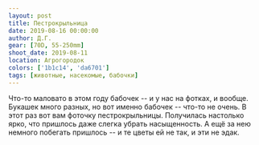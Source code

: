 ```yaml
---
layout: post
title: Пестрокрыльница
date: 2019-08-16 00:00:00
author: Д.Г.
gear: [70D, 55-250mm]
shoot_date: 2019-08-11
location: Агрогородок
colors: ['1b1c14', 'da6701']
tags: [животные, насекомые, бабочки]
---
```

Что-то маловато в этом году бабочек -- и у нас на фотках, и вообще. Букашек много разных, но вот именно бабочек -- что-то не очень. В этот раз вот вам фоточку пестрокрыльницы. Получилась настолько ярко, что пришлось даже слегка убрать насыщенность. А ещё за нею немного побегать пришлось -- и те цветы ей не так, и эти не эдак.
